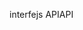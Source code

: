 <span data-ttu-id="aa0b0-101">interfejs API</span><span class="sxs-lookup"><span data-stu-id="aa0b0-101">API</span></span>